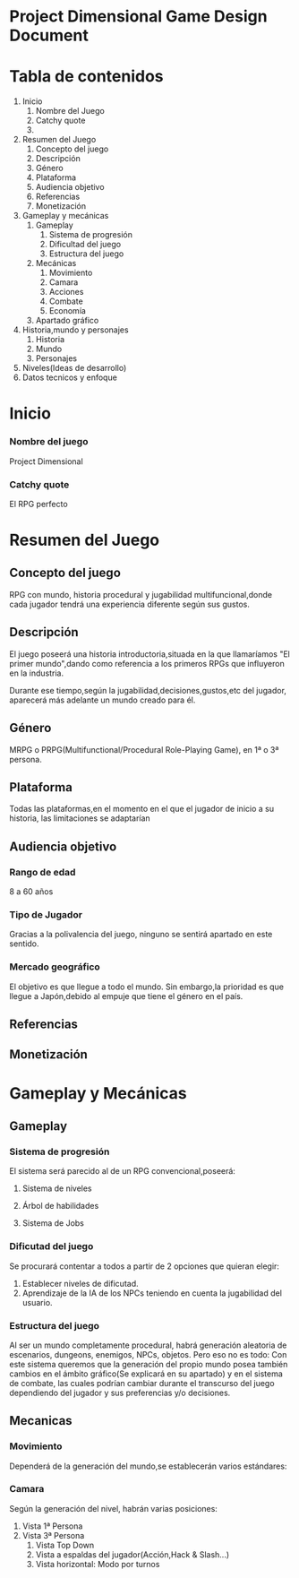 # Project Dimensional Game Design Document

# Tabla de contenidos
1. Inicio
    1. Nombre del Juego
    2. Catchy quote
    3. 
2. Resumen del Juego
    1. Concepto del juego
    2. Descripción
    3. Género
    4. Plataforma
    5. Audiencia objetivo
    6. Referencias
    7. Monetización
3. Gameplay y mecánicas
    1. Gameplay
        1. Sistema de progresión
        2. Dificultad del juego
        3. Estructura del juego
    2. Mecánicas
        1. Movimiento
        2. Camara
        3. Acciones
        4. Combate
        5. Economía
    3. Apartado gráfico
4. Historia,mundo y personajes
    1. Historia
    2. Mundo
    3. Personajes
5. Niveles(Ideas de desarrollo)
6. Datos tecnicos y enfoque



# Inicio
### Nombre del juego
Project Dimensional

### Catchy quote
El RPG perfecto

# Resumen del Juego
## Concepto del juego
RPG con mundo, historia procedural y jugabilidad multifuncional,donde cada jugador tendrá una experiencia diferente según sus gustos.

## Descripción
El juego poseerá una historia introductoria,situada en la que llamaríamos "El primer mundo",dando como referencia a los primeros RPGs que influyeron en la industria.

Durante ese tiempo,según la jugabilidad,decisiones,gustos,etc del jugador, aparecerá más adelante un mundo creado para él.

## Género
MRPG o PRPG(Multifunctional/Procedural Role-Playing Game), en 1ª o 3ª persona.

## Plataforma
Todas las plataformas,en el momento en el que el jugador de inicio a su historia, las limitaciones se adaptarían

## Audiencia objetivo
### Rango de edad
8 a 60 años

### Tipo de Jugador
Gracias a la polivalencia del juego, ninguno se sentirá apartado en este sentido.

### Mercado geográfico
El objetivo es que llegue a todo el mundo. Sin embargo,la prioridad es que llegue a Japón,debido al empuje que tiene el género en el país.

## Referencias

## Monetización


# Gameplay y Mecánicas
## Gameplay
### Sistema de progresión
El sistema será parecido al de un RPG convencional,poseerá:
1. Sistema de niveles

2. Árbol de habilidades

3. Sistema de Jobs

### Dificutad del juego
Se procurará contentar a todos a partir de 2 opciones que quieran elegir:
1. Establecer niveles de dificutad.
2. Aprendizaje de la IA de los NPCs teniendo en cuenta la jugabilidad del usuario.

### Estructura del juego
Al ser un mundo completamente procedural, habrá generación aleatoria de escenarios, dungeons, enemigos, NPCs, objetos.
Pero eso no es todo: Con este sistema queremos que la generación del propio mundo posea también cambios en el ámbito gráfico(Se explicará en su apartado) y en el sistema de combate, las cuales podrían cambiar durante el transcurso del juego dependiendo del jugador y sus preferencias y/o decisiones.

## Mecanicas
### Movimiento
Dependerá de la generación del mundo,se establecerán varios estándares:


### Camara
Según la generación del nivel, habrán varias posiciones:

1. Vista 1ª Persona
2. Vista 3ª Persona
    1. Vista Top Down
    2. Vista a espaldas del jugador(Acción,Hack & Slash...)
    3. Vista horizontal: Modo por turnos

